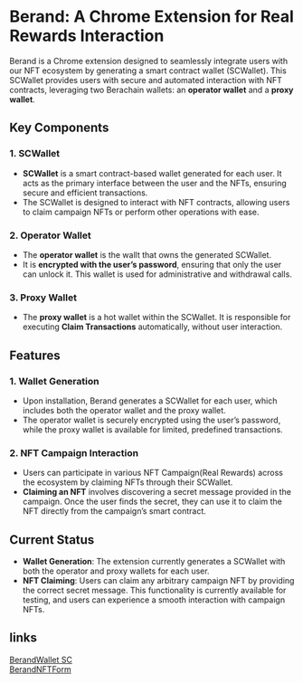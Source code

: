 # Berand: A Chrome Extension for Real Rewards Interaction

Berand is a Chrome extension designed to seamlessly integrate users with our NFT ecosystem by generating a smart contract wallet (SCWallet). This SCWallet provides users with secure and automated interaction with NFT contracts, leveraging two Berachain wallets: an **operator wallet** and a **proxy wallet**.

## Key Components

### 1. SCWallet
- **SCWallet** is a smart contract-based wallet generated for each user. It acts as the primary interface between the user and the NFTs, ensuring secure and efficient transactions.
- The SCWallet is designed to interact with NFT contracts, allowing users to claim campaign NFTs or perform other operations with ease.

### 2. Operator Wallet
- The **operator wallet** is the wallt that owns the generated SCWallet.
- It is **encrypted with the user’s password**, ensuring that only the user can unlock it. This wallet is used for administrative and withdrawal calls.

### 3. Proxy Wallet
- The **proxy wallet** is a hot wallet within the SCWallet. It is responsible for executing **Claim Transactions** automatically, without user interaction.


## Features

### 1. Wallet Generation
- Upon installation, Berand generates a SCWallet for each user, which includes both the operator wallet and the proxy wallet.
- The operator wallet is securely encrypted using the user’s password, while the proxy wallet is available for limited, predefined transactions.

### 2. NFT Campaign Interaction
- Users can participate in various NFT Campaign(Real Rewards) across the ecosystem by claiming NFTs through their SCWallet.
- **Claiming an NFT** involves discovering a secret message provided in the campaign. Once the user finds the secret, they can use it to claim the NFT directly from the campaign’s smart contract.

## Current Status

- **Wallet Generation**: The extension currently generates a SCWallet with both the operator and proxy wallets for each user.
- **NFT Claiming**: Users can claim any arbitrary campaign NFT by providing the correct secret message. This functionality is currently available for testing, and users can experience a smooth interaction with campaign NFTs.

## links 

[BerandWallet SC](https://github.com/neulerxyz/berandWallet-SC)   
[BerandNFTForm](https://github.com/neulerxyz/berandNFTForm)
